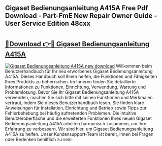 ## Gigaset Bedienungsanleitung A415A Free Pdf Download - Part-FmE New Repair Owner Guide - User Service Edition 48cxx

# <h2><a href="http://df5fzi3.blite.top/?on=Gigaset+Bedienungsanleitung+A415A">🔗Download 👉🔴 Gigaset Bedienungsanleitung A415A</a></h2>

[![Gigaset Bedienungsanleitung A415A new download](https://i.imgur.com/lujVjoI.png)](http://df5fzi3.blite.top/?on=Gigaset+Bedienungsanleitung+A415A)
Willkommen beim Benutzerhandbuch für Ihr neu erworbenes Gigaset Bedienungsanleitung A415A. Dieses Handbuch soll Ihnen helfen, die Funktionen und Fähigkeiten Ihres Produkts zu beherrschen. Im Inneren finden Sie detaillierte Informationen zu Funktionen, Einrichtung, Verwendung, Wartung und Problemlösung. Bevor Sie Ihr Gigaset Bedienungsanleitung A415A verwenden, machen Sie sich bitte mit seinen Funktionen und Merkmalen vertraut, indem Sie dieses Benutzerhandbuch lesen. Sie finden klare Anweisungen für Installation, Einrichtung und Betrieb sowie Tipps zur Fehlerbehebung bei häufig auftretenden Problemen. Die intuitive Benutzeroberfläche und die erweiterten Funktionen Ihres neuen Gigaset Bedienungsanleitung A415A arbeiten harmonisch zusammen, um Ihre Erfahrung zu verbessern. Wir sind hier, um Gigaset Bedienungsanleitung A415A zu helfen. Unser Kundensupport-Team ist bereit, Ihnen bei Fragen oder Bedenken behilflich zu sein.
